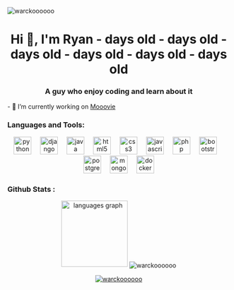 <p align="left"> 
  <img src="https://komarev.com/ghpvc/?username=warckoooooo&label=Profile%20views&color=0e75b6&style=flat" alt="warckoooooo" />
</p>

<h1 align="center">Hi 👋, I'm Ryan -  days old -  days old -  days old -  days old -  days old -  days old</h1>
<h3 align="center">A guy who enjoy coding and learn about it</h3>
- 🔭 I’m currently working on <a href="https://github.com/Warckoooooo/mooovie">Mooovie</a>

<h3 align="left">Languages and Tools:</h3>
<div align="center">
  <img src="https://cdn.jsdelivr.net/gh/devicons/devicon/icons/python/python-original.svg" height="40" alt="python logo"  />
  <img width="12" />
  <img src="https://cdn.jsdelivr.net/gh/devicons/devicon/icons/django/django-plain.svg" height="40" alt="django logo"  />
  <img width="12" />
  <img src="https://cdn.jsdelivr.net/gh/devicons/devicon/icons/java/java-original.svg" height="40" alt="java logo"  />
  <img width="12" />
  <img src="https://cdn.jsdelivr.net/gh/devicons/devicon/icons/html5/html5-original.svg" height="40" alt="html5 logo"  />
  <img width="12" />
  <img src="https://cdn.jsdelivr.net/gh/devicons/devicon/icons/css3/css3-original.svg" height="40" alt="css3 logo"  />
  <img width="12" />
  <img src="https://cdn.jsdelivr.net/gh/devicons/devicon/icons/javascript/javascript-original.svg" height="40" alt="javascript logo"  />
  <img width="12" />
  <img src="https://cdn.jsdelivr.net/gh/devicons/devicon/icons/php/php-original.svg" height="40" alt="php logo"  />
  <img width="12" />
  <img src="https://cdn.jsdelivr.net/gh/devicons/devicon/icons/bootstrap/bootstrap-original.svg" height="40" alt="bootstrap logo"  />
  <img width="12" />
  <img src="https://cdn.jsdelivr.net/gh/devicons/devicon/icons/postgresql/postgresql-original.svg" height="40" alt="postgresql logo"  />
  <img width="12" />
  <img src="https://cdn.jsdelivr.net/gh/devicons/devicon/icons/mongodb/mongodb-original.svg" height="40" alt="mongodb logo"  />
  <img width="12" />
  <img src="https://cdn.jsdelivr.net/gh/devicons/devicon/icons/docker/docker-original.svg" height="40" alt="docker logo"  />
</div>

<h3 align="left">Github Stats :</h3>
<div align="center">
  <img src="https://github-readme-stats.vercel.app/api/top-langs?username=warckoooooo&locale=en&hide_title=false&layout=compact&card_width=320&langs_count=5&theme=dracula&hide_border=false&order=2" height="150" alt="languages graph"  />
  <img align="center" src="https://github-readme-streak-stats.herokuapp.com/?user=warckoooooo&" alt="warckoooooo" />
</div>

<p align="center"> <a href="https://github.com/ryo-ma/github-profile-trophy"><img src="https://github-profile-trophy.vercel.app/?username=warckoooooo" alt="warckoooooo" /></a> </p>


